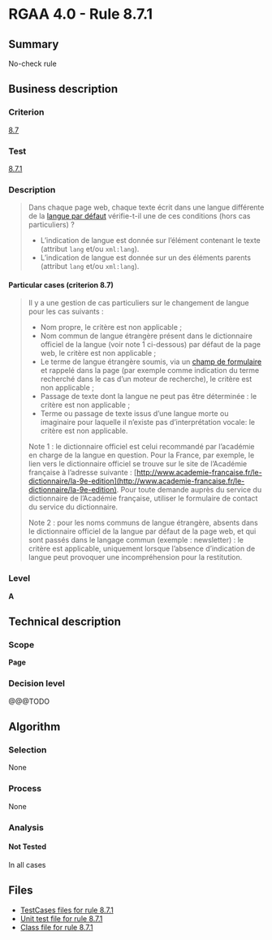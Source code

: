 # RGAA 4.0 - Rule 8.7.1

## Summary

No-check rule

## Business description

### Criterion

[8.7](https://www.numerique.gouv.fr/publications/rgaa-accessibilite/methode/criteres/#crit-8-7)

### Test

[8.7.1](https://www.numerique.gouv.fr/publications/rgaa-accessibilite/methode/criteres/#test-8-7-1)

### Description

> Dans chaque page web, chaque texte écrit dans une langue différente de la [langue par défaut](https://www.numerique.gouv.fr/publications/rgaa-accessibilite/methode/glossaire/#langue-par-defaut) vérifie-t-il une de ces conditions (hors cas particuliers) ?
> 
> * L’indication de langue est donnée sur l’élément contenant le texte (attribut `lang` et/ou `xml:lang`).
> * L’indication de langue est donnée sur un des éléments parents (attribut `lang` et/ou `xml:lang`).

#### Particular cases (criterion 8.7)

> Il y a une gestion de cas particuliers sur le changement de langue pour les cas suivants :
> 
> * Nom propre, le critère est non applicable ;
> * Nom commun de langue étrangère présent dans le dictionnaire officiel de la langue (voir note 1 ci-dessous) par défaut de la page web, le critère est non applicable ;
> * Le terme de langue étrangère soumis, via un [champ de formulaire](https://www.numerique.gouv.fr/publications/rgaa-accessibilite/methode/glossaire/#champ-de-saisie-de-formulaire) et rappelé dans la page (par exemple comme indication du terme recherché dans le cas d’un moteur de recherche), le critère est non applicable ;
> * Passage de texte dont la langue ne peut pas être déterminée : le critère est non applicable ;
> * Terme ou passage de texte issus d’une langue morte ou imaginaire pour laquelle il n’existe pas d’interprétation vocale: le critère est non applicable.
> 
> Note 1 : le dictionnaire officiel est celui recommandé par l’académie en charge de la langue en question. Pour la France, par exemple, le lien vers le dictionnaire officiel se trouve sur le site de l’Académie française à l’adresse suivante : [http://www.academie-francaise.fr/le-dictionnaire/la-9e-edition](http://www.academie-francaise.fr/le-dictionnaire/la-9e-edition). Pour toute demande auprès du service du dictionnaire de l’Académie française, utiliser le formulaire de contact du service du dictionnaire.
> 
> Note 2 : pour les noms communs de langue étrangère, absents dans le dictionnaire officiel de la langue par défaut de la page web, et qui sont passés dans le langage commun (exemple : newsletter) : le critère est applicable, uniquement lorsque l’absence d’indication de langue peut provoquer une incompréhension pour la restitution.

### Level

**A**


## Technical description

### Scope

**Page**

### Decision level

@@@TODO


## Algorithm

### Selection

None

### Process

None

### Analysis

#### Not Tested

In all cases


## Files

- [TestCases files for rule 8.7.1](https://gitlab.com/asqatasun/Asqatasun/-/tree/v5/rules/rules-rgaa4.0/src/test/resources/testcases/rgaa40/Rgaa40Rule080701/)
- [Unit test file for rule 8.7.1](https://gitlab.com/asqatasun/Asqatasun/-/blob/v5/rules/rules-rgaa4.0/src/test/java/org/asqatasun/rules/rgaa40/Rgaa40Rule080701Test.java)
- [Class file for rule 8.7.1](https://gitlab.com/asqatasun/Asqatasun/-/blob/v5/rules/rules-rgaa4.0/src/main/java/org/asqatasun/rules/rgaa40/Rgaa40Rule080701.java)


